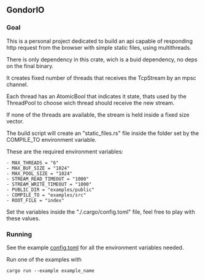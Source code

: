## GondorIO

### Goal

This is a personal project dedicated to build an api capable of responding http request from the browser with simple static files, using multithreads.

There is only dependency in this crate, wich is a buid dependency, no deps on the final binary.

It creates fixed number of threads that receives the TcpStream by an mpsc channel.

Each thread has an AtomicBool that indicates it state, thats used by the ThreadPool to choose wich thread should receive the new stream.

If none of the threads are available, the stream is held inside a fixed size vector.

The build script will create an "static_files.rs" file inside the folder set by the COMPILE_TO environment variable.

These are the required environment variables:

    - MAX_THREADS = "6"
    - MAX_BUF_SIZE = "1024"
    - MAX_POOL_SIZE = "1024"
    - STREAM_READ_TIMEOUT = "1000"
    - STREAM_WRITE_TIMEOUT = "1000"
    - PUBLIC_DIR = "examples/public"
    - COMPILE_TO = "examples/src"
    - ROOT_FILE = "index"

Set the variables inside the "./.cargo/config.toml" file, feel free to play with these values.

### Running

See the example [config.toml](./.cargo/config.toml) for all the environment variables needed.

Run one of the examples with

    cargo run --example example_name